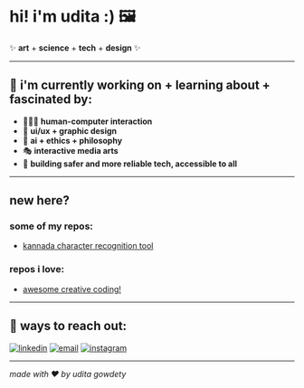 # hi! i'm udita :) 🖼️ 

✨ **art** + **science** + **tech** + **design** ✨

---

## 🌃 i'm currently working on + learning about + fascinated by:
- 🧑‍🤝‍🧑 **human-computer interaction**
- 🎨 **ui/ux + graphic design** 
- 🧠 **ai + ethics + philosophy**
- 🎭 **interactive media arts**
- 🔐 **building safer and more reliable tech, accessible to all**

---

## new here?

### some of my repos:
- [kannada character recognition tool](https://github.com/uditagowdety/kannada-character-recognition)

### repos i love:
- [awesome creative coding!](https://github.com/terkelg/awesome-creative-coding)

---

## 🎯 ways to reach out:
[![linkedin](https://img.shields.io/badge/-linkedin-blue?logo=linkedin&style=for-the-badge)](https://www.linkedin.com/in/uditagowdety)
[![email](https://img.shields.io/badge/-email-red?logo=gmail&style=for-the-badge)](mailto:uditagowdety@gmail.com)
[![instagram](https://img.shields.io/badge/-instagram-purple?logo=instagram&style=for-the-badge)](https://instagram.com/mixed.monet)

---

*made with ❤️ by udita gowdety*
